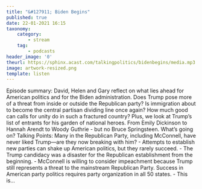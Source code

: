 ```yaml
---
title: "&#127911; Biden Begins"
published: true
date: 22-01-2021 16:15
taxonomy:
    category:
        - stream
    tag:
        - podcasts
header_image: '0'
theurl: https://sphinx.acast.com/talkingpolitics/bidenbegins/media.mp3
image: artwork-resized.png
template: listen
--- 
```

Episode summary: David, Helen and Gary reflect on what lies ahead for American politics and for the Biden administration. Does Trump pose more of a threat from inside or outside the Republican party? Is immigration about to become the central partisan dividing line once again? How much good can calls for unity do in such a fractured country? Plus, we look at Trump’s list of entrants for his garden of national heroes. From Emily Dickinson to Hannah Arendt to Woody Guthrie - but no Bruce Springsteen. What’s going on? Talking Points: Many in the Republican Party, including McConnell, have never liked Trump—are they now breaking with him? - Attempts to establish new parties can shake up American politics, but they rarely succeed. - The Trump candidacy was a disaster for the Republican establishment from the beginning. - McConnell is willing to consider impeachment because Trump still represents a threat to the mainstream Republican Party. Success in American party politics requires party organization in all 50 states. - This is…
